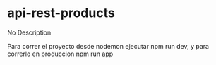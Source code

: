 # api-rest-products
No Description

Para correr el proyecto desde nodemon ejecutar npm run dev,
y para correrlo en produccion npm run app

